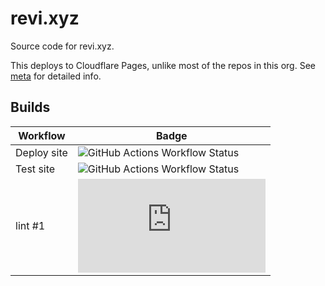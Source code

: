 <!--
SPDX-FileCopyrightText: (C) 2024 Hong Yongmin <https://revi.xyz/>

SPDX-License-Identifier: Apache-2.0
-->

# revi.xyz

Source code for revi.xyz.

This deploys to Cloudflare Pages, unlike most of the repos in this org.
See [meta](https://revi.xyz/meta/) for detailed info.

## Builds

<!-- prettier-ignore -->
| Workflow | Badge |
| ---- | ---- |
| Deploy site | ![GitHub Actions Workflow Status](https://img.shields.io/github/actions/workflow/status/revinet/revi.xyz/cloudflare-pages.yml?branch=prod&logo=github) |
| Test site | ![GitHub Actions Workflow Status](https://img.shields.io/github/actions/workflow/status/revinet/revi.xyz/cloudflare-pages.yml?branch=master&logo=github) |
| lint #1 | ![Azure Pipelines Build Status](https://revinim.visualstudio.com/reviNet-Public/_apis/build/status%2Frevi.xyz?branchName=master) |
